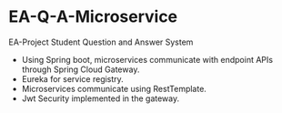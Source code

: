 # EA-Q-A-Microservice
EA-Project
Student Question and Answer System
- Using Spring boot, microservices communicate with endpoint APIs through Spring Cloud Gateway.
- Eureka for service registry.
- Microservices communicate using RestTemplate.
- Jwt Security implemented in the gateway.
